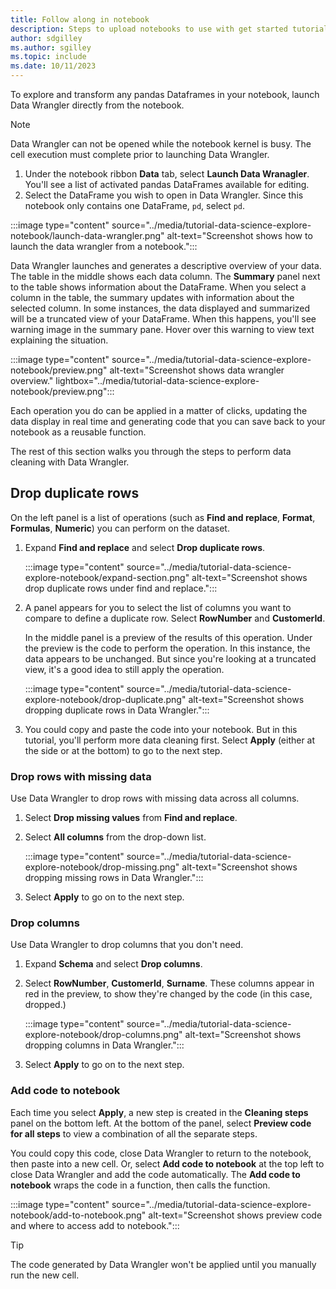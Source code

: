 ```yaml
---
title: Follow along in notebook
description: Steps to upload notebooks to use with get started tutorials.
author: sdgilley
ms.author: sgilley
ms.topic: include
ms.date: 10/11/2023
---
```


To explore and transform any pandas Dataframes in your notebook, launch Data Wrangler directly from the notebook.

>[!NOTE]
>Data Wrangler can not be opened while the notebook kernel is busy. The cell execution must complete prior to launching Data Wrangler.

1. Under the notebook ribbon **Data** tab, select **Launch Data Wranagler**. You'll see a list of activated pandas DataFrames available for editing. 
1. Select the DataFrame you wish to open in Data Wrangler. Since this notebook only contains one DataFrame, `pd`, select `pd`.

:::image type="content" source="../media/tutorial-data-science-explore-notebook/launch-data-wrangler.png" alt-text="Screenshot shows how to launch the data wrangler from a notebook.":::

Data Wrangler launches and generates a descriptive overview of your data. The table in the middle shows each data column. The **Summary** panel next to the table shows information about the DataFrame. When you select a column in the table, the summary updates with information about the selected column.  In some instances, the data displayed and summarized will be a truncated view of your DataFrame.  When this happens, you'll see warning image in the summary pane.  Hover over this warning to view text explaining the situation.

:::image type="content" source="../media/tutorial-data-science-explore-notebook/preview.png" alt-text="Screenshot shows data wrangler overview." lightbox="../media/tutorial-data-science-explore-notebook/preview.png":::

Each operation you do can be applied in a matter of clicks, updating the data display in real time and generating code that you can save back to your notebook as a reusable function.  

The rest of this section walks you through the steps to perform data cleaning with Data Wrangler.

## Drop duplicate rows

On the left panel is a list of operations (such as **Find and replace**, **Format**, **Formulas**, **Numeric**) you can perform on the dataset. 

1. Expand **Find and replace** and select **Drop duplicate rows**.

    :::image type="content" source="../media/tutorial-data-science-explore-notebook/expand-section.png" alt-text="Screenshot shows drop duplicate rows under find and replace.":::

1. A panel appears for you to select the list of columns you want to compare to define a duplicate row. Select **RowNumber** and **CustomerId**.

    In the middle panel is a preview of the results of this operation. Under the preview is the code to perform the operation. In this instance, the data appears to be unchanged.  But since you're looking at a truncated view, it's a good idea to still apply the operation.

    :::image type="content" source="../media/tutorial-data-science-explore-notebook/drop-duplicate.png" alt-text="Screenshot shows dropping duplicate rows in Data Wrangler.":::


1. You could copy and paste the code into your notebook. But in this tutorial, you'll perform more data cleaning first. Select **Apply** (either at the side or at the bottom) to go to the next step.

### Drop rows with missing data

Use Data Wrangler to drop rows with missing data across all columns.

1. Select **Drop missing values** from **Find and replace**.
1. Select **All columns** from the drop-down list.

    :::image type="content" source="../media/tutorial-data-science-explore-notebook/drop-missing.png" alt-text="Screenshot shows dropping missing rows in Data Wrangler.":::

1. Select **Apply** to go on to the next step.

### Drop columns

Use Data Wrangler to drop columns that you don't need.

1. Expand **Schema** and select **Drop columns**.
1. Select **RowNumber**, **CustomerId**, **Surname**.  These columns appear in red in the preview, to show they're changed by the code (in this case, dropped.)

    :::image type="content" source="../media/tutorial-data-science-explore-notebook/drop-columns.png" alt-text="Screenshot shows dropping columns in Data Wrangler.":::

1. Select **Apply** to go on to the next step.

### Add code to notebook

Each time you select **Apply**, a new step is created in the **Cleaning steps** panel on the bottom left. At the bottom of the panel, select **Preview code for all steps** to view a combination of all the separate steps.

You could copy this code, close Data Wrangler to return to the notebook, then paste into a new cell. Or, select **Add code to notebook** at the top left to close Data Wrangler and add the code automatically. The **Add code to notebook** wraps the code in a function, then calls the function.  

:::image type="content" source="../media/tutorial-data-science-explore-notebook/add-to-notebook.png" alt-text="Screenshot shows preview code and where to access add to notebook.":::

> [!TIP]
> The code generated by Data Wrangler won't be applied until you manually run the new cell.